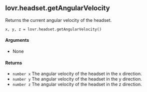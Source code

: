 lovr.headset.getAngularVelocity
---

Returns the current angular velocity of the headset.

    x, y, z = lovr.headset.getAngularVelocity()

#### Arguments

- None

#### Returns

- `number x` The angular velocity of the headset in the x direction.
- `number y` The angular velocity of the headset in the y direction.
- `number z` The angular velocity of the headset in the z direction.
